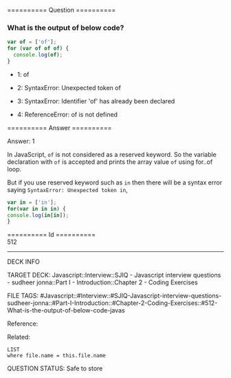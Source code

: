 ========== Question ==========  

### What is the output of below code?

```javascript
var of = ['of'];
for (var of of of) {
  console.log(of);
}
```

- 1: of

- 2: SyntaxError: Unexpected token of

- 3: SyntaxError: Identifier 'of' has already been declared

- 4: ReferenceError: of is not defined  

========== Answer ==========  

Answer: 1

In JavaScript, `of` is not considered as a reserved keyword. So the variable
declaration with `of` is accepted and prints the array value `of` using for..of
loop.

But if you use reserved keyword such as `in` then there will be a syntax error
saying `SyntaxError: Unexpected token in`,

```javascript
var in = ['in'];
for(var in in in) {
console.log(in[in]);
}
```

========== Id ==========  
512

---

DECK INFO

TARGET DECK: Javascript::Interview::SJIQ - Javascript interview questions - sudheer jonna::Part I - Introduction::Chapter 2 - Coding Exercises

FILE TAGS: #Javascript::#Interview::#SJIQ-Javascript-interview-questions-sudheer-jonna::#Part-I-Introduction::#Chapter-2-Coding-Exercises::#512-What-is-the-output-of-below-code-javas

Reference:

Related:

```dataview
LIST
where file.name = this.file.name
```

QUESTION STATUS: Safe to store
